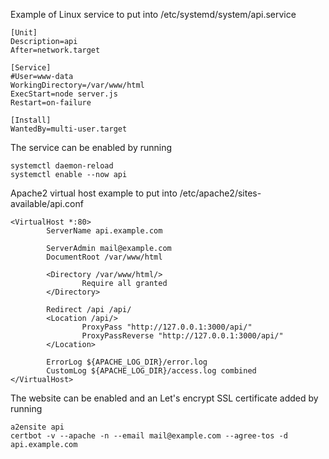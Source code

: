 Example of Linux service to put into /etc/systemd/system/api.service
```
[Unit]
Description=api
After=network.target

[Service]
#User=www-data
WorkingDirectory=/var/www/html
ExecStart=node server.js
Restart=on-failure

[Install]
WantedBy=multi-user.target
```
The service can be enabled by running
```
systemctl daemon-reload
systemctl enable --now api
```
Apache2 virtual host example to put into /etc/apache2/sites-available/api.conf
```
<VirtualHost *:80>
        ServerName api.example.com

        ServerAdmin mail@example.com
        DocumentRoot /var/www/html

        <Directory /var/www/html/>
                Require all granted
        </Directory>

        Redirect /api /api/
        <Location /api/>
                ProxyPass "http://127.0.0.1:3000/api/"
                ProxyPassReverse "http://127.0.0.1:3000/api/"
        </Location>

        ErrorLog ${APACHE_LOG_DIR}/error.log
        CustomLog ${APACHE_LOG_DIR}/access.log combined
</VirtualHost>
```
The website can be enabled and an Let's encrypt SSL certificate added by running
```
a2ensite api
certbot -v --apache -n --email mail@example.com --agree-tos -d api.example.com
```
